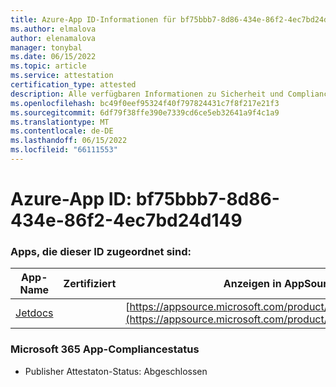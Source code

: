 ```yaml
---
title: Azure-App ID-Informationen für bf75bbb7-8d86-434e-86f2-4ec7bd24d149
ms.author: elmalova
author: elenamalova
manager: tonybal
ms.date: 06/15/2022
ms.topic: article
ms.service: attestation
certification_type: attested
description: Alle verfügbaren Informationen zu Sicherheit und Compliance für bf75bbb7-8d86-434e-86f2-4ec7bd24d149.
ms.openlocfilehash: bc49f0eef95324f40f797824431c7f8f217e21f3
ms.sourcegitcommit: 6df79f38ffe390e7339cd6ce5eb32641a9f4c1a9
ms.translationtype: MT
ms.contentlocale: de-DE
ms.lasthandoff: 06/15/2022
ms.locfileid: "66111553"
---
```

# <a name="azure-app-id-bf75bbb7-8d86-434e-86f2-4ec7bd24d149"></a>Azure-App ID: bf75bbb7-8d86-434e-86f2-4ec7bd24d149


### <a name="apps-associated-with-this-id"></a>Apps, die dieser ID zugeordnet sind:
| **App-Name** | **Zertifiziert** | **Anzeigen in AppSource** |
|--------------|---------------|-----------------------|
| [Jetdocs](../forward/WA200002236.md) |  | [https://appsource.microsoft.com/product/office/WA200002236](https://appsource.microsoft.com/product/office/WA200002236) |

### <a name="microsoft-365-app-compliance-status"></a>Microsoft 365 App-Compliancestatus
- Publisher Attestaton-Status: Abgeschlossen
